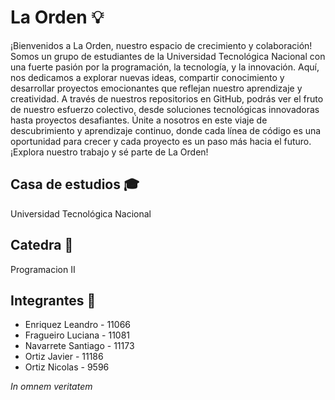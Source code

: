# La Orden 💡
¡Bienvenidos a La Orden, nuestro espacio de crecimiento y colaboración! Somos un grupo de estudiantes de la Universidad Tecnológica Nacional con una fuerte pasión por la programación, la tecnología, y la innovación. Aquí, nos dedicamos a explorar nuevas ideas, compartir conocimiento y desarrollar proyectos emocionantes que reflejan nuestro aprendizaje y creatividad. A través de nuestros repositorios en GitHub, podrás ver el fruto de nuestro esfuerzo colectivo, desde soluciones tecnológicas innovadoras hasta proyectos desafiantes. Únite a nosotros en este viaje de descubrimiento y aprendizaje continuo, donde cada línea de código es una oportunidad para crecer y cada proyecto es un paso más hacia el futuro. ¡Explora nuestro trabajo y sé parte de La Orden!

## Casa de estudios 🎓
Universidad Tecnológica Nacional

## Catedra 📓
Programacion II

## Integrantes 👤

- Enriquez Leandro - 11066 
- Fragueiro Luciana - 11081 
- Navarrete Santiago - 11173 
- Ortiz Javier - 11186 
- Ortiz Nicolas - 9596 

*In omnem veritatem*
